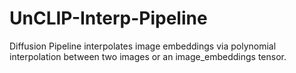 # UnCLIP-Interp-Pipeline
Diffusion Pipeline interpolates image embeddings via polynomial interpolation between two images or an image_embeddings tensor.
